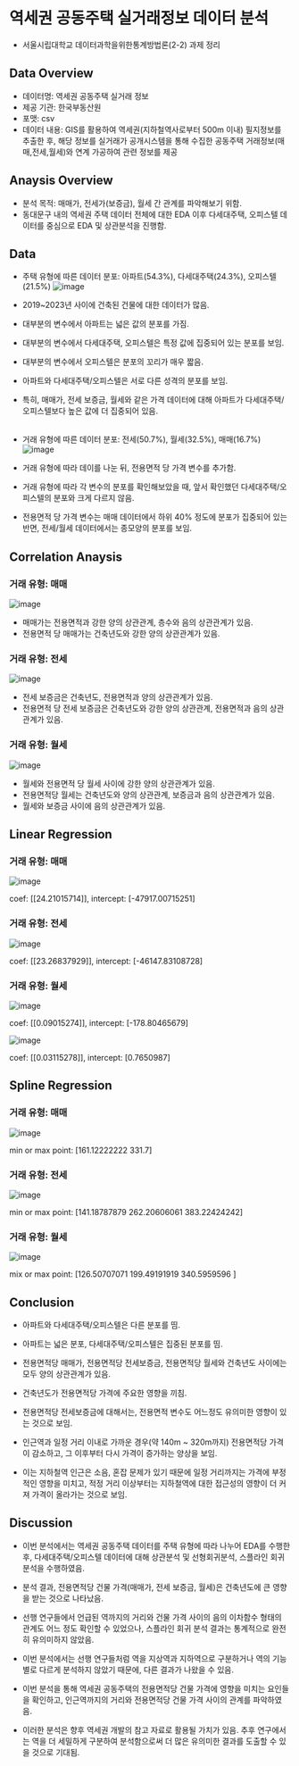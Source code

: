 # 역세권 공동주택 실거래정보 데이터 분석
- 서울시립대학교 데이터과학을위한통계방법론(2-2) 과제 정리

## Data Overview
- 데이터명: 역세권 공동주택 실거래 정보
- 제공 기관: 한국부동산원
- 포맷: csv
- 데이터 내용: GIS를 활용하여 역세권(지하철역사로부터 500m 이내) 필지정보를 추출한 후, 해당 정보를 실거래가 공개시스템을 통해 수집한 공동주택 거래정보(매매,전세,월세)와 연계 가공하여 관련 정보를 제공

## Anaysis Overview
- 분석 목적: 매매가, 전세가(보증금), 월세 간 관계를 파악해보기 위함.
- 동대문구 내의 역세권 주택 데이터 전체에 대한 EDA 이후 다세대주택, 오피스텔 데이터를 중심으로 EDA 및 상관분석을 진행함.

## Data
- 주택 유형에 따른 데이터 분포: 아파트(54.3%), 다세대주택(24.3%), 오피스텔(21.5%)
![image](https://github.com/hoorangyee/Stat_for_DS/assets/119475060/47669879-2bec-4020-81c5-7959eca5c07e)

- 2019~2023년 사이에 건축된 건물에 대한 데이터가 많음.
- 대부분의 변수에서 아파트는 넓은 값의 분포를 가짐.
- 대부분의 변수에서 다세대주택, 오피스텔은 특정 값에 집중되어 있는 분포를 보임.
- 대부분의 변수에서 오피스텔은 분포의 꼬리가 매우 짧음.
- 아파트와 다세대주택/오피스텔은 서로 다른 성격의 분포를 보임.
- 특히, 매매가, 전세 보증금, 월세와 같은 가격 데이터에 대해 아파트가 다세대주택/오피스텔보다 높은 값에 더 집중되어 있음. <br><br>
- 거래 유형에 따른 데이터 분포: 전세(50.7%), 월세(32.5%), 매매(16.7%)
![image](https://github.com/hoorangyee/Stat_for_DS/assets/119475060/df8eeb98-d3d2-422a-a208-8c92e386d9cf)

- 거래 유형에 따라 데이를 나눈 뒤, 전용면적 당 가격 변수를 추가함.
- 거래 유형에 따라 각 변수의 분포를 확인해보았을 때, 앞서 확인했던 다세대주택/오피스텔의 분포와 크게 다르지 않음.
- 전용면적 당 가격 변수는 매매 데이터에서 하위 40% 정도에 분포가 집중되어 있는 반면, 전세/월세 데이터에서는 종모양의 분포를 보임.

## Correlation Anaysis
### 거래 유형: 매매
![image](https://github.com/hoorangyee/Stat_for_DS/assets/119475060/27d6ae11-23aa-46ee-9179-ee60bf6f567c)

- 매매가는 전용면적과 강한 양의 상관관계, 층수와 음의 상관관계가 있음.
- 전용면적 당 매매가는 건축년도와 강한 양의 상관관계가 있음.

### 거래 유형: 전세
![image](https://github.com/hoorangyee/Stat_for_DS/assets/119475060/83012f58-719c-4b97-980f-0c90a688665d)

- 전세 보증금은 건축년도, 전용면적과 양의 상관관계가 있음.
- 전용면적 당 전세 보증금은 건축년도와 강한 양의 상관관계, 전용면적과 음의 상관관계가 있음.

### 거래 유형: 월세
![image](https://github.com/hoorangyee/Stat_for_DS/assets/119475060/41a1c0e3-153c-4184-a353-1deafef3fd24)

- 월세와 전용면적 당 월세 사이에 강한 양의 상관관계가 있음.
- 전용면적당 월세는 건축년도와 양의 상관관계, 보증금과 음의 상관관계가 있음.
- 월세와 보증금 사이에 음의 상관관계가 있음.

## Linear Regression
### 거래 유형: 매매
![image](https://github.com/hoorangyee/Stat_for_DS/assets/119475060/1d888973-340c-4264-a13b-ba45c500f0cc)

coef: [[24.21015714]], intercept: [-47917.00715251]

### 거래 유형: 전세
![image](https://github.com/hoorangyee/Stat_for_DS/assets/119475060/50d2402d-df2f-4735-ba76-0771ecb12cb6)

coef: [[23.26837929]], intercept: [-46147.83108728]

### 거래 유형: 월세
![image](https://github.com/hoorangyee/Stat_for_DS/assets/119475060/f264a504-4b7b-44df-bfe1-0ab8ec320f63)

coef: [[0.09015274]], intercept: [-178.80465679]

![image](https://github.com/hoorangyee/Stat_for_DS/assets/119475060/940ae3a0-3ef5-4390-a705-081b932765eb)

coef: [[0.03115278]], intercept: [0.7650987]

## Spline Regression
### 거래 유형: 매매
![image](https://github.com/hoorangyee/Stat_for_DS/assets/119475060/ee96599d-df18-4df7-afab-2317d2ceffea)

min or max point: [161.12222222 331.7]

### 거래 유형: 전세
![image](https://github.com/hoorangyee/Stat_for_DS/assets/119475060/809ffb73-8907-40f7-b22d-f0d4afac8e80)

min or max point: [141.18787879 262.20606061 383.22424242]

### 거래 유형: 월세
![image](https://github.com/hoorangyee/Stat_for_DS/assets/119475060/e5ce5755-a4bf-4ddb-bb98-f5419dda1190)

mix or max point: [126.50707071 199.49191919 340.5959596 ]

## Conclusion
- 아파트와 다세대주택/오피스텔은 다른 분포를 띰.

- 아파트는 넓은 분포, 다세대주택/오피스텔은 집중된 분포를 띰.
  
- 전용면적당 매매가, 전용면적당 전세보증금, 전용면적당 월세와 건축년도 사이에는 모두 양의 상관관계가 있음. 

- 건축년도가 전용면적당 가격에 주요한 영향을 끼침.

- 전용면적당 전세보증금에 대해서는, 전용면적 변수도 어느정도 유의미한 영향이 있는 것으로 보임.

- 인근역과 일정 거리 이내로 가까운 경우(약 140m ~ 320m까지) 전용면적당 가격이 감소하고, 그 이후부터 다시 가격이 증가하는 양상을 보임.

- 이는 지하철역 인근은 소음, 혼잡 문제가 있기 때문에 일정 거리까지는 가격에 부정적인 영향을 미치고, 적정 거리 이상부터는 지하철역에 대한 접근성의 영향이 더 커져 가격이 올라가는 것으로 보임.

## Discussion

- 이번 분석에서는 역세권 공동주택 데이터를 주택 유형에 따라 나누어 EDA를 수행한 후, 다세대주택/오피스텔 데이터에 대해 상관분석 및 선형회귀분석, 스플라인 회귀 분석을 수행하였음.
  
- 분석 결과, 전용면적당 건물 가격(매매가, 전세 보증금, 월세)은 건축년도에 큰 영향을 받는 것으로 나타났음.
  
- 선행 연구들에서 언급된 역까지의 거리와 건물 가격 사이의 음의 이차함수 형태의 관계도 어느 정도 확인할 수 있었으나, 스플라인 회귀 분석 결과는 통계적으로 완전히 유의미하지 않았음.
  
- 이번 분석에서는 선행 연구들처럼 역을 지상역과 지하역으로 구분하거나 역의 기능별로 다르게 분석하지 않았기 때문에, 다른 결과가 나왔을 수 있음.
  
- 이번 분석을 통해 역세권 공동주택의 전용면적당 건물 가격에 영향을 미치는 요인들을 확인하고, 인근역까지의 거리와 전용면적당 건물 가격 사이의 관계를 파악하였음.
  
- 이러한 분석은 향후 역세권 개발의 참고 자료로 활용될 가치가 있음. 추후 연구에서는 역을 더 세밀하게 구분하여 분석함으로써 더 많은 유의미한 결과를 도출할 수 있을 것으로 기대됨.










